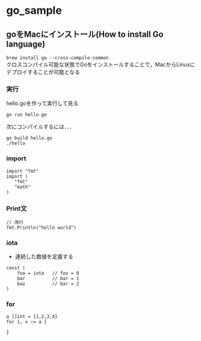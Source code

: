 # go_sample
## goをMacにインストール(How to install Go language)

`brew install go --cross-compile-common`
<br>クロスコンパイル可能な状態でGoをインストールすることで，MacからLinuxにデプロイすることが可能となる

### 実行
hello.goを作って実行して見る

`go run hello.go`

次にコンパイルするには．．．

```
go build hello.go
./hello
```
### import
```
import "fmt"
import (
   "fmt"
   "math"
)
```

### Print文
```
// 改行
fmt.Println("hello world")

```
### iota
- 連続した数値を定義する
```
const (
    foo = iota   // foo = 0
    bar          // bar = 1
    baz          // bar = 2
)
```

### for
```
a []int = {1,2,3,4}
for i, v := a {
  
}
```
